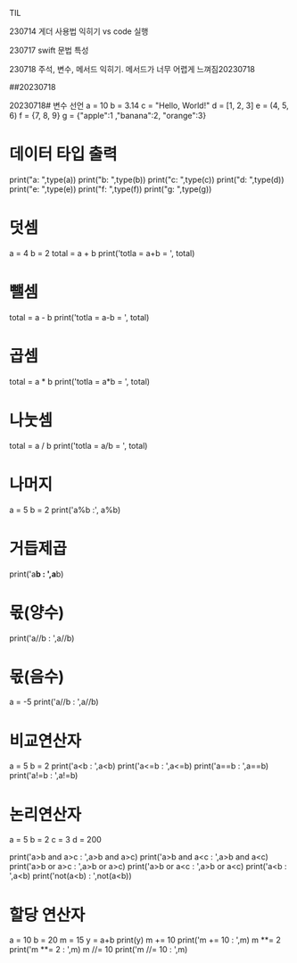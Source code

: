 TIL

230714
게더 사용법 익히기
vs code 실행

230717
swift 문법 특성

230718
주석, 변수, 메서드 익히기. 메서드가 너무 어렵게 느껴짐20230718

##20230718

20230718# 변수 선언
a = 10
b = 3.14
c = "Hello, World!"
d = [1, 2, 3]
e = (4, 5, 6)
f = {7, 8, 9}
g = {"apple":1 ,"banana":2, "orange":3}

# 데이터 타입 출력
print("a: ",type(a))
print("b: ",type(b))
print("c: ",type(c))
print("d: ",type(d))
print("e: ",type(e))
print("f: ",type(f))
print("g: ",type(g))

# 덧셈
a = 4
b = 2
total = a + b
print('totla = a+b = ', total)
# 뺄셈
total = a - b
print('totla = a-b = ', total)
# 곱셈
total = a * b
print('totla = a*b = ', total)
# 나눗셈
total = a / b
print('totla = a/b = ', total)
# 나머지
a = 5
b = 2
print('a%b :', a%b)
# 거듭제곱
print('a**b : ',a**b)
# 몫(양수)
print('a//b : ',a//b)
# 몫(음수)
a = -5
print('a//b : ',a//b)

# 비교연산자
a = 5
b = 2
print('a<b : ',a<b)
print('a<=b : ',a<=b)
print('a==b : ',a==b)
print('a!=b : ',a!=b)

# 논리연산자
a = 5
b = 2
c = 3
d = 200

print('a>b and a>c : ',a>b and a>c)
print('a>b and a<c : ',a>b and a<c)
print('a>b or a>c : ',a>b or a>c)
print('a>b or a<c : ',a>b or a<c)
print('a<b : ',a<b)
print('not(a<b) : ',not(a<b))

# 할당 연산자
a = 10
b = 20
m = 15
y = a+b
print(y)
m += 10
print('m += 10 : ',m)
m **= 2
print('m **= 2 : ',m)
m //= 10
print('m //= 10 : ',m)
